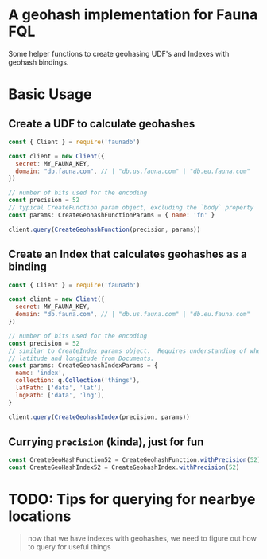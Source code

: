 # A geohash implementation for Fauna FQL

Some helper functions to create geohasing UDF's and Indexes with geohash bindings.

# Basic Usage

## Create a UDF to calculate geohashes

```javascript
const { Client } = require('faunadb')

const client = new Client({
  secret: MY_FAUNA_KEY,
  domain: "db.fauna.com", // | "db.us.fauna.com" | "db.eu.fauna.com"
})

// number of bits used for the encoding
const precision = 52 
// typical CreateFunction param object, excluding the `body` property
const params: CreateGeohashFunctionParams = { name: 'fn' } 

client.query(CreateGeohashFunction(precision, params))
```

## Create an Index that calculates geohashes as a binding

```javascript
const { Client } = require('faunadb')

const client = new Client({
  secret: MY_FAUNA_KEY,
  domain: "db.fauna.com", // | "db.us.fauna.com" | "db.eu.fauna.com"
})

// number of bits used for the encoding
const precision = 52 
// similar to CreateIndex params object.  Requires understanding of where to Select 
// latitude and longitude from Documents.
const params: CreateGeohashIndexParams = {
  name: 'index',
  collection: q.Collection('things'),
  latPath: ['data', 'lat'],
  lngPath: ['data', 'lng'],
}

client.query(CreateGeohashIndex(precision, params))
```

## Currying `precision` (kinda), just for fun

```javascript
const CreateGeoHashFunction52 = CreateGeohashFunction.withPrecision(52)
const CreateGeoHashIndex52 = CreateGeohashIndex.withPrecision(52)
```

# TODO: Tips for querying for nearbye locations

> now that we have indexes with geohashes, we need to figure out how to query 
> for useful things